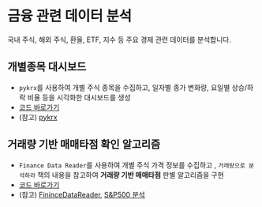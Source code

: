 # 금융 관련 데이터 분석

국내 주식, 해외 주식, 환율, ETF, 지수 등 주요 경제 관련 데이터를 분석합니다.

## 개별종목 대시보드
- `pykrx`를 사용하여 개별 주식 종목을 수집하고, 일자별 종가 변화량, 요일별 상승/하락 비율 등을 시각화한 대시보드를 생성
- [코드 바로가기](https://github.com/zzhining/financial_data_analysis/blob/main/pykrx_dashboard.ipynb)
- (참고) [pykrx](https://github.com/sharebook-kr/pykrx)


## 거래량 기반 매매타점 확인 알고리즘
- `Finance Data Reader`를 사용하여 개별 주식 가격 정보를 수집하고 , `거래량으로 분석하라` 책의 내용을 참고하여 **거래량 기반 매매타점** 판별 알고리즘을 구현
- [코드 바로가기]()
- (참고) [FininceDataReader](https://financedata.github.io/posts/finance-data-reader-users-guide.html), [S&P500 분석]()
